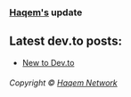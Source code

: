 ### [Haqem's](https://dev.to/haqem) update

## Latest dev.to posts:
<!-- BLOG-POST-LIST:START -->
- [New to Dev.to](https://dev.to/haqem/new-to-devto-2c20)
<!-- BLOG-POST-LIST:END -->

###### Copyright © [Haqem Network](https://haqem.com)
